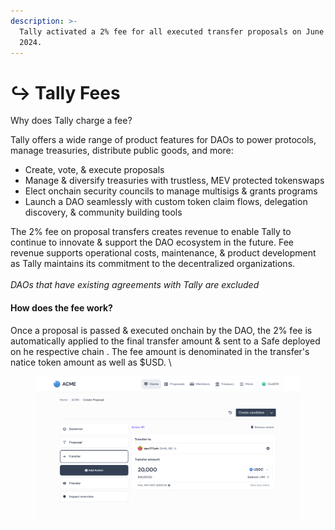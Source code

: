 ```yaml
---
description: >-
  Tally activated a 2% fee for all executed transfer proposals on June 13th,
  2024.
---
```


# ↪️ Tally Fees

Why does Tally charge a fee?&#x20;

Tally offers a wide range of product features for DAOs to power protocols, manage treasuries, distribute public goods, and more:

* Create, vote, & execute proposals&#x20;
* Manage & diversify treasuries with trustless, MEV protected tokenswaps
* Elect onchain security councils to manage multisigs & grants programs
* Launch a DAO seamlessly with custom token claim flows, delegation discovery, & community building tools&#x20;

The 2% fee on proposal transfers creates revenue to enable Tally to continue to innovate & support the DAO ecosystem in the future. Fee revenue supports operational costs, maintenance, & product development as Tally maintains its commitment to the decentralized organizations.\
\
_DAOs that have existing agreements with Tally are excluded_



#### How does the fee work?&#x20;

Once a proposal is passed & executed onchain by the DAO, the 2% fee is automatically applied to the final transfer amount & sent to a Safe deployed on he respective chain . The fee amount is denominated in the transfer's natice token amount as well as $USD. \


<figure><img src="../.gitbook/assets/1_Test_Governance-Page.png" alt=""><figcaption></figcaption></figure>
